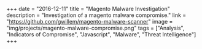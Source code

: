 +++
date = "2016-12-11"
title = "Magento Malware Investigation"
description = "Investigation of a magento malware compromise."
link = "https://github.com/gwillem/magento-malware-scanner"
image = "img/projects/magento-malware-compromise.png"
tags = ["Analysis", "Indicators of Compromise", "Javascript", "Malware", "Threat Intelligence"]
+++
